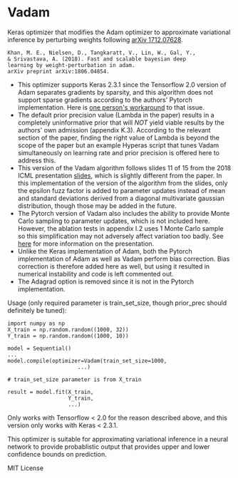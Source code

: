 # Vadam

Keras optimizer that modifies the Adam optimizer to approximate variational 
inference by perturbing weights following 
[arXiv 1712.07628](https://arxiv.org/abs/1806.04854).

    Khan, M. E., Nielsen, D., Tangkaratt, V., Lin, W., Gal, Y., 
    & Srivastava, A. (2018). Fast and scalable bayesian deep 
    learning by weight-perturbation in adam. 
    arXiv preprint arXiv:1806.04854.
       
- This optimizer supports Keras 2.3.1 since the Tensorflow 2.0 version of
Adam separates gradients by sparsity, and this algorithm does not support 
sparse gradients according to the authors' Pytorch implementation. Here 
is [one person's workaround](https://stackoverflow.com/a/37850906) to that
issue.
- The default prior precision value (Lambda in the paper) results in a 
completely uninformative prior that will *NOT* yield viable results by the 
authors' own admission (appendix K.3). According to the relevant section 
of the paper, finding the right value of Lambda is beyond the scope of the 
paper but an example Hyperas script that tunes Vadam simultaneously on 
learning rate and prior precision is offered here to address this.
- This version of the Vadam algorithm follows slides 11 of 15 from the 
2018 ICML presentation [slides](https://goo.gl/ouZRkM), which is slightly 
different from the paper. In this implementation of the version 
of the algorithm from the slides, only the epsilon fuzz factor is added to 
parameter updates instead of mean and standard deviations derived from a 
diagonal multivariate gaussian distribution, though those may be added 
in the future.
- The Pytorch version of Vadam also includes the ability to provide Monte 
Carlo sampling to parameter updates, which is not included here. However, 
the ablation tests in appendix I.2 uses 1 Monte Carlo sample so this 
simplification may not adversely affect variation too badly. 
See [here](https://thinklab.com/content/2693564) for more information on the 
presentation.
- Unlike the Keras implementation of Adam, both the Pytorch implementation 
of Adam as well as Vadam perform bias correction. Bias correction is 
therefore added here as well, but using it resulted in numerical instability 
and code is left commented out.
- The Adagrad option is removed since it is not in the Pytorch 
implementation.
       
Usage (only required parameter is train_set_size, though prior_prec should 
definitely be tuned):

    import numpy as np
    X_train = np.random.random((1000, 32))
    Y_train = np.random.random((1000, 10))
    
    model = Sequential()
    ...    
    model.compile(optimizer=Vadam(train_set_size=1000,
                          ...)
    
    # train_set_size parameter is from X_train
    
    result = model.fit(X_train,
                       Y_train,
                       ...)

Only works with Tensorflow < 2.0 for the reason described above, and this 
version only works with Keras < 2.3.1.

This optimizer is suitable for approximating variational inference in a 
neural network to provide probablistic output that provides upper and 
lower confidence bounds on prediction.

MIT License
